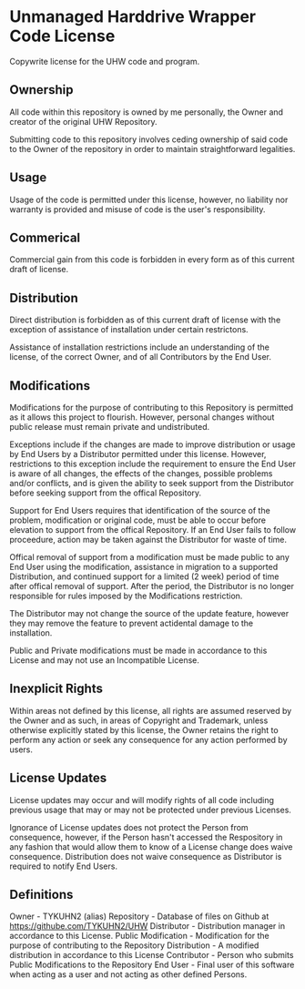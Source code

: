 # Unmanaged Harddrive Wrapper Code License
Copywrite license for the UHW code and program.

## Ownership
All code within this repository is owned by me personally, the Owner and creator of the original UHW Repository.

Submitting code to this repository involves ceding ownership of said code to the Owner of the repository in order to maintain straightforward legalities.

## Usage
Usage of the code is permitted under this license, however, no liability nor warranty is provided and misuse of code is the user's responsibility.

## Commerical
Commercial gain from this code is forbidden in every form as of this current draft of license.

## Distribution
Direct distribution is forbidden as of this current draft of license with the exception of assistance of installation under certain restrictons.

Assistance of installation restrictions include an understanding of the license, of the correct Owner, and of all Contributors by the End User.

## Modifications
Modifications for the purpose of contributing to this Repository is permitted as it allows this project to flourish. 
However, personal changes without public release must remain private and undistributed.

Exceptions include if the changes are made to improve distribution or usage by End Users by a Distributor permitted under this license.
However, restrictions to this exception include the requirement to ensure the End User is aware of all changes, the effects of the changes, possible
problems and/or conflicts, and is given the ability to seek support from the Distributor before seeking support from the offical Repository.

Support for End Users requires that identification of the source of the problem, modification or original code, must be able to occur before elevation
to support from the offical Repository. If an End User fails to follow proceedure, action may be taken against the Distributor for waste of time.

Offical removal of support from a modification must be made public to any End User using the modification, assistance in migration to a supported
Distribution, and continued support for a limited (2 week) period of time after offical removal of support. After the period, the Distributor is no
longer responsible for rules imposed by the Modifications restriction.

The Distributor may not change the source of the update feature, however they may remove the feature to prevent actidental damage to the installation.

Public and Private modifications must be made in accordance to this License and may not use an Incompatible License.

## Inexplicit Rights
Within areas not defined by this license, all rights are assumed reserved by the Owner and as such, in areas of Copyright and Trademark, unless
otherwise explicitly stated by this license, the Owner retains the right to perform any action or seek any consequence for any action performed by users.

## License Updates
License updates may occur and will modify rights of all code including previous usage that may or may not be protected under previous Licenses.

Ignorance of License updates does not protect the Person from consequence, however, if the Person hasn't accessed the Respository in any fashion that
would allow them to know of a License change does waive consequence.
Distribution does not waive consequence as Distributor is required to notify End Users.

## Definitions

Owner - TYKUHN2 (alias)
Repository - Database of files on Github at https://githube.com/TYKUHN2/UHW
Distributor - Distribution manager in accordance to this License.
Public Modification - Modification for the purpose of contributing to the Repository
Distribution - A modified distribution in accordance to this License
Contributor - Person who submits Public Modifications to the Repository
End User - Final user of this software when acting as a user and not acting as other defined Persons.
